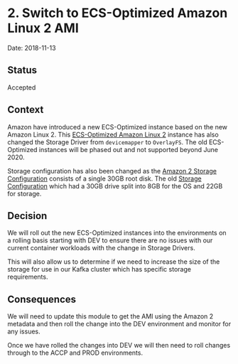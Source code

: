 # 2. Switch to ECS-Optimized Amazon Linux 2 AMI

Date: 2018-11-13

## Status

Accepted

## Context

Amazon have introduced a new ECS-Optimized instance based on the new Amazon
Linux 2. This
[ECS-Optimized Amazon Linux
2](https://docs.aws.amazon.com/AmazonECS/latest/developerguide/al2ami.html)
instance has also changed the Storage Driver from `devicemapper` to `OverlayFS`.
The old ECS-Optimized instances will be phased out and not supported beyond June
2020.

Storage configuration has also been changed as the [Amazon 2 Storage
Configuration](https://docs.aws.amazon.com/AmazonECS/latest/developerguide/al2ami-storage-config.html)
consists of a single 30GB root disk. The old [Storage
Configuration](https://docs.aws.amazon.com/AmazonECS/latest/developerguide/ecs-ami-storage-config.html)
which had a 30GB drive split into 8GB for the OS and 22GB for storage.

## Decision

We will roll out the new ECS-Optimized instances into the environments on a
rolling basis starting with DEV to ensure there are no issues with our current
container workloads with the change in Storage Drivers.

This will also allow us to determine if we need to increase the size of the
storage for use in our Kafka cluster which has specific storage requirements.

## Consequences

We will need to update this module to get the AMI using the Amazon 2 metadata
and then roll the change into the DEV environment and monitor for any issues.

Once we have rolled the changes into DEV we will then need to roll changes
through to the ACCP and PROD environments.

